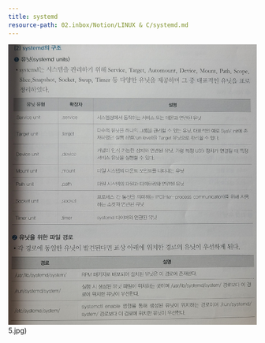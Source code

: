 ```yaml
---
title: systemd
resource-path: 02.inbox/Notion/LINUX & C/systemd.md
---
```

![20230810_083545](../../../08.media/20230810083545.jpg)5.jpg)